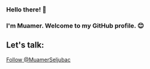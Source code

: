 ### Hello there! 👋 
### I'm Muamer. Welcome to my GitHub profile. 😊

## Let's talk:

<a href="https://twitter.com/MuamerSeljubac?ref_src=twsrc%5Etfw" class="twitter-follow-button" data-show-count="false">Follow @MuamerSeljubac</a><script async src="https://platform.twitter.com/widgets.js" charset="utf-8"></script>

<!--
**MSeljubac/MSeljubac** is a ✨ _special_ ✨ repository because its `README.md` (this file) appears on your GitHub profile.

Here are some ideas to get you started:

- 🔭 I’m currently working on ...
- 🌱 I’m currently learning ...
- 👯 I’m looking to collaborate on ...
- 🤔 I’m looking for help with ...
- 💬 Ask me about ...
- 📫 How to reach me: ...
- 😄 Pronouns: ...
- ⚡ Fun fact: ...
-->
